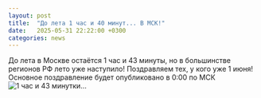 ```yaml
---
layout: post
title:  "До лета 1 час и 40 минут... В МСК!"
date:   2025-05-31 22:22:00 +0300
categories: news
---  
```

До лета в Москве остаётся 1 час и 43 минуты, но в большинстве регионов РФ лето уже наступило! Поздравляем тех, у кого уже 1 июня! Основное поздравление будет опубликовано в 0:00 по МСК
![1 час и 43 минутки...]([https://github.com/user-attachments/assets/5227d1cd-4d1c-4608-a51d-3f3e997f623f](https://github-production-user-asset-6210df.s3.amazonaws.com/125664555/449594790-5227d1cd-4d1c-4608-a51d-3f3e997f623f.png?X-Amz-Algorithm=AWS4-HMAC-SHA256&X-Amz-Credential=AKIAVCODYLSA53PQK4ZA%2F20250531%2Fus-east-1%2Fs3%2Faws4_request&X-Amz-Date=20250531T192900Z&X-Amz-Expires=300&X-Amz-Signature=f80b2ad427b65da6c4851033f167666dbfee9f3e741859e9c06c410e175e56a4&X-Amz-SignedHeaders=host))
